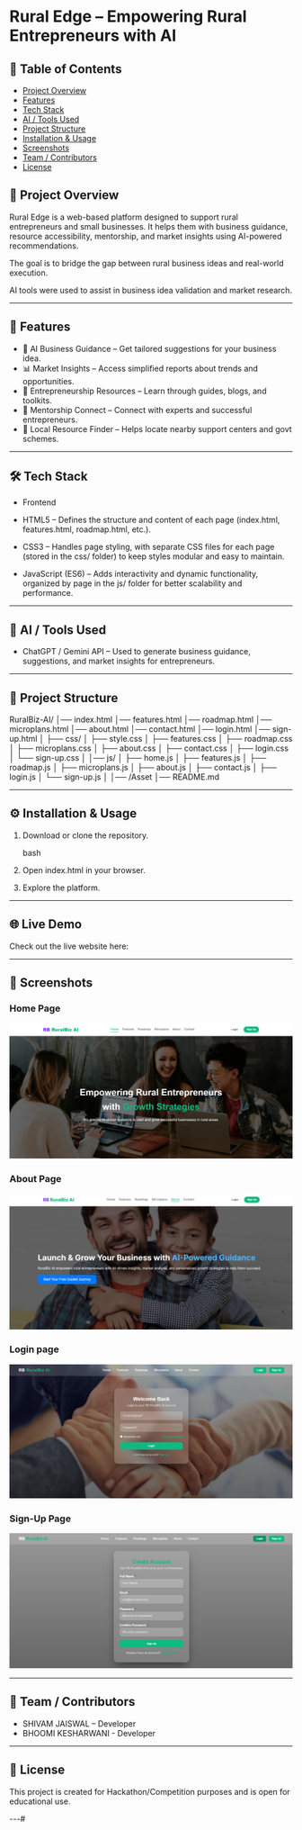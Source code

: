 # Rural Edge – Empowering Rural Entrepreneurs with AI

## 📑 Table of Contents
- [Project Overview](#project-overview)
- [Features](#features)
- [Tech Stack](#tech-stack)
- [AI / Tools Used](#ai--tools-used)
- [Project Structure](#project-structure)
- [Installation & Usage](#installation--usage)
- [Screenshots](#screenshots)
- [Team / Contributors](#team--contributors)
- [License](#license)


## 🌟 Project Overview

Rural Edge is a web-based platform designed to support rural entrepreneurs and small businesses.
It helps them with business guidance, resource accessibility, mentorship, and market insights using AI-powered recommendations.

The goal is to bridge the gap between rural business ideas and real-world execution.

AI tools were used to assist in business idea validation and market research.

---

## 🚀 Features

* 🧭 AI Business Guidance – Get tailored suggestions for your business idea.
* 📊 Market Insights – Access simplified reports about trends and opportunities.
* 🏫 Entrepreneurship Resources – Learn through guides, blogs, and toolkits.
* 🤝 Mentorship Connect – Connect with experts and successful entrepreneurs.
* 📍 Local Resource Finder – Helps locate nearby support centers and govt schemes.

---

## 🛠 Tech Stack

* Frontend

* HTML5 – Defines the structure and content of each page (index.html, features.html, roadmap.html, etc.).

* CSS3 – Handles page styling, with separate CSS files for each page (stored in the css/ folder) to keep styles modular and easy to maintain.

* JavaScript (ES6) – Adds interactivity and dynamic functionality, organized by page in the js/ folder for better scalability and performance.


---

## 🤖 AI / Tools Used

* ChatGPT / Gemini API – Used to generate business guidance, suggestions, and market insights for entrepreneurs.

---

## 📂 Project Structure


RuralBiz-AI/
│── index.html
│── features.html
│── roadmap.html
│── microplans.html
│── about.html
│── contact.html
│── login.html
│── sign-up.html
│
├── css/
│   ├── style.css
│   ├── features.css
│   ├── roadmap.css
│   ├── microplans.css
│   ├── about.css
│   ├── contact.css
│   ├── login.css
│   └── sign-up.css
│
│── js/
│   ├── home.js
│   ├── features.js
│   ├── roadmap.js
│   ├── microplans.js
│   ├── about.js
│   ├── contact.js
│   ├── login.js
│   └── sign-up.js
│
│── /Asset
│── README.md


---

## ⚙ Installation & Usage

1. Download or clone the repository.

   bash
   
   
2. Open index.html in your browser.
3. Explore the platform.


---
## 🌐 Live Demo

Check out the live website here:  


---
## 📸 Screenshots

### Home Page
![homepage](./Asset/homepage.png)

### About Page
![aboutpage](./Asset/aboutpage.png)

### Login page
![loginpage](./Asset/loginpage.png)

### Sign-Up Page
![sign-up page](./Asset/sign-up-page.png)


---

## 🙌 Team / Contributors

* SHIVAM JAISWAL – Developer
* BHOOMI KESHARWANI - Developer


---

## 📜 License

This project is created for Hackathon/Competition purposes and is open for educational use.

---#